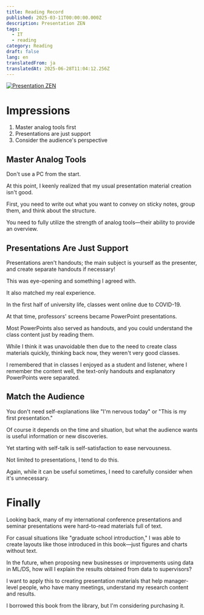 ```yaml
---
title: Reading Record
published: 2025-03-11T00:00:00.000Z
description: Presentation ZEN
tags:
  - IT
  - reading
category: Reading
draft: false
lang: en
translatedFrom: ja
translatedAt: 2025-06-28T11:04:12.256Z
---
```


[![Presentation ZEN](https://m.media-amazon.com/images/I/81T-baqDatS._SY522_.jpg)](https://amzn.asia/d/5153hgm)

# Impressions

1. Master analog tools first
2. Presentations are just support
3. Consider the audience's perspective

## Master Analog Tools

Don't use a PC from the start.

At this point, I keenly realized that my usual presentation material creation isn't good.

First, you need to write out what you want to convey on sticky notes, group them, and think about the structure.

You need to fully utilize the strength of analog tools—their ability to provide an overview.



## Presentations Are Just Support
Presentations aren't handouts; the main subject is yourself as the presenter, and create separate handouts if necessary!

This was eye-opening and something I agreed with.

It also matched my real experience.

In the first half of university life, classes went online due to COVID-19.

At that time, professors' screens became PowerPoint presentations.

Most PowerPoints also served as handouts, and you could understand the class content just by reading them.

While I think it was unavoidable then due to the need to create class materials quickly, thinking back now, they weren't very good classes.


I remembered that in classes I enjoyed as a student and listener, where I remember the content well, the text-only handouts and explanatory PowerPoints were separated.

## Match the Audience

You don't need self-explanations like "I'm nervous today" or "This is my first presentation."


Of course it depends on the time and situation, but what the audience wants is useful information or new discoveries.

Yet starting with self-talk is self-satisfaction to ease nervousness.

Not limited to presentations, I tend to do this.

Again, while it can be useful sometimes, I need to carefully consider when it's unnecessary.


# Finally
Looking back, many of my international conference presentations and seminar presentations were hard-to-read materials full of text.


For casual situations like "graduate school introduction," I was able to create layouts like those introduced in this book—just figures and charts without text.

In the future, when proposing new businesses or improvements using data in ML/DS, how will I explain the results obtained from data to supervisors?


I want to apply this to creating presentation materials that help manager-level people, who have many meetings, understand my research content and results.


I borrowed this book from the library, but I'm considering purchasing it.
